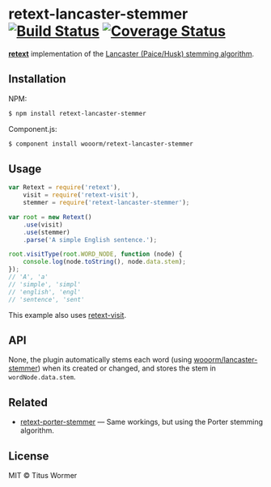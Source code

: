 # retext-lancaster-stemmer [![Build Status](https://travis-ci.org/wooorm/retext-lancaster-stemmer.svg?branch=master)](https://travis-ci.org/wooorm/retext-lancaster-stemmer) [![Coverage Status](https://img.shields.io/coveralls/wooorm/retext-lancaster-stemmer.svg)](https://coveralls.io/r/wooorm/retext-lancaster-stemmer?branch=master)

**[retext](https://github.com/wooorm/retext "Retext")** implementation of the [Lancaster (Paice/Husk) stemming algorithm](http://www.comp.lancs.ac.uk/computing/research/stemming/index.htm).

## Installation

NPM:
```sh
$ npm install retext-lancaster-stemmer
```

Component.js:
```sh
$ component install wooorm/retext-lancaster-stemmer
```

## Usage

```js
var Retext = require('retext'),
    visit = require('retext-visit'),
    stemmer = require('retext-lancaster-stemmer');

var root = new Retext()
    .use(visit)
    .use(stemmer)
    .parse('A simple English sentence.');

root.visitType(root.WORD_NODE, function (node) {
    console.log(node.toString(), node.data.stem);
});
// 'A', 'a'
// 'simple', 'simpl'
// 'english', 'engl'
// 'sentence', 'sent'
```

This example also uses [retext-visit](https://github.com/wooorm/retext-visit).

## API
None, the plugin automatically stems each word (using [wooorm/lancaster-stemmer](https://github.com/wooorm/lancaster-stemmer)) when its created or changed, and stores the stem in `wordNode.data.stem`.

## Related

- [retext-porter-stemmer](https://github.com/wooorm/retext-porter-stemmer) — Same workings, but using the Porter stemming algorithm.

## License

MIT © Titus Wormer

